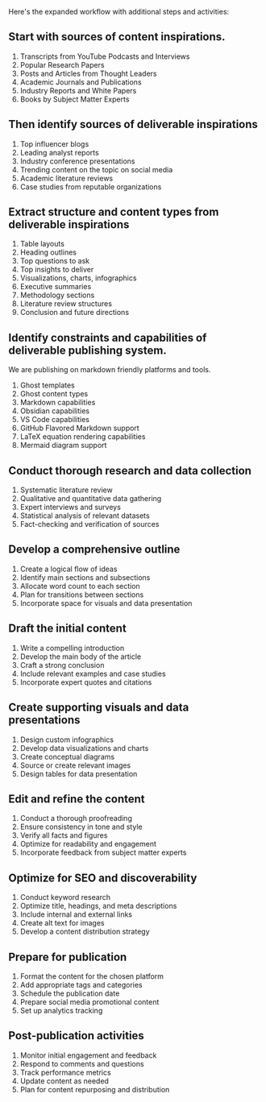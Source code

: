 Here's the expanded workflow with additional steps and activities:

## Start with sources of **content inspirations**.

1. Transcripts from YouTube Podcasts and Interviews
2. Popular Research Papers
3. Posts and Articles from Thought Leaders
4. Academic Journals and Publications
5. Industry Reports and White Papers
6. Books by Subject Matter Experts

## Then identify sources of **deliverable inspirations**

1. Top influencer blogs
2. Leading analyst reports
3. Industry conference presentations
4. Trending content on the topic on social media
5. Academic literature reviews
6. Case studies from reputable organizations

## Extract **structure** and **content types** from deliverable inspirations

1. Table layouts
2. Heading outlines
3. Top questions to ask
4. Top insights to deliver
5. Visualizations, charts, infographics
6. Executive summaries
7. Methodology sections
8. Literature review structures
9. Conclusion and future directions

## Identify constraints and capabilities of **deliverable publishing system**.

We are publishing on markdown friendly platforms and tools.

1. Ghost templates
2. Ghost content types
3. Markdown capabilities
4. Obsidian capabilities
5. VS Code capabilities
6. GitHub Flavored Markdown support
7. LaTeX equation rendering capabilities
8. Mermaid diagram support

## Conduct thorough research and data collection

1. Systematic literature review
2. Qualitative and quantitative data gathering
3. Expert interviews and surveys
4. Statistical analysis of relevant datasets
5. Fact-checking and verification of sources

## Develop a comprehensive outline

1. Create a logical flow of ideas
2. Identify main sections and subsections
3. Allocate word count to each section
4. Plan for transitions between sections
5. Incorporate space for visuals and data presentation

## Draft the initial content

1. Write a compelling introduction
2. Develop the main body of the article
3. Craft a strong conclusion
4. Include relevant examples and case studies
5. Incorporate expert quotes and citations

## Create supporting visuals and data presentations

1. Design custom infographics
2. Develop data visualizations and charts
3. Create conceptual diagrams
4. Source or create relevant images
5. Design tables for data presentation

## Edit and refine the content

1. Conduct a thorough proofreading
2. Ensure consistency in tone and style
3. Verify all facts and figures
4. Optimize for readability and engagement
5. Incorporate feedback from subject matter experts

## Optimize for SEO and discoverability

1. Conduct keyword research
2. Optimize title, headings, and meta descriptions
3. Include internal and external links
4. Create alt text for images
5. Develop a content distribution strategy

## Prepare for publication

1. Format the content for the chosen platform
2. Add appropriate tags and categories
3. Schedule the publication date
4. Prepare social media promotional content
5. Set up analytics tracking

## Post-publication activities

1. Monitor initial engagement and feedback
2. Respond to comments and questions
3. Track performance metrics
4. Update content as needed
5. Plan for content repurposing and distribution
